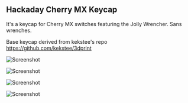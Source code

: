 ## Hackaday Cherry MX Keycap

It's a keycap for Cherry MX switches featuring the Jolly Wrencher. Sans wrenches.

Base keycap derived from kekstee's repo https://github.com/kekstee/3dprint

![Screenshot](https://raw.github.com/bbenchoff/CherryKeycap/master/Skull/keycap.png)

![Screenshot](https://raw.github.com/bbenchoff/CherryKeycap/master/Helmet/side.png)

![Screenshot](https://raw.github.com/bbenchoff/CherryKeycap/master/Helmet/threequarters.png)


![Screenshot](https://raw.github.com/bbenchoff/CherryKeycap/master/Lofted/Lofted.png.png)


